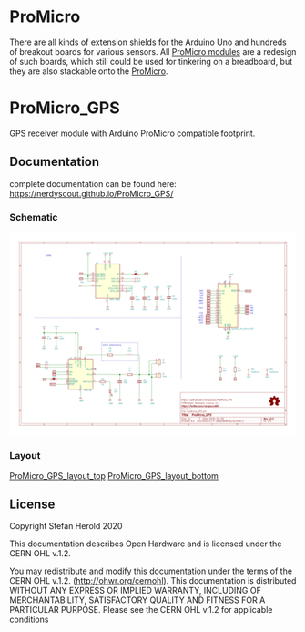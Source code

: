 # ProMicro
There are all kinds of extension shields for the Arduino Uno and hundreds of breakout boards for various sensors. All [ProMicro modules](https://github.com/nerdyscout?tab=repositories&q=ProMicro) are a redesign of such boards, which still could be used for tinkering on a breadboard, but they are also stackable onto the [ProMicro](https://github.com/sparkfun/Pro_Micro).

# ProMicro_GPS
GPS receiver module with Arduino ProMicro compatible footprint.

## Documentation
complete documentation can be found here: https://nerdyscout.github.io/ProMicro_GPS/

### Schematic
[![ProMicro_GPS_schematic](docs/ProMicro_GPS_schematic.svg)](docs/ProMicro_GPS_schematic.pdf)

### Layout
[ProMicro_GPS_layout_top](docs/img/ProMicro_GPS_layout_top) [ProMicro_GPS_layout_bottom](docs/img/ProMicro_GPS_layout_bottom)

## License
Copyright Stefan Herold 2020

This documentation describes Open Hardware and is licensed under the CERN OHL v.1.2.

You may redistribute and modify this documentation under the terms of the CERN OHL v.1.2. (http://ohwr.org/cernohl). This documentation is distributed WITHOUT ANY EXPRESS OR IMPLIED WARRANTY, INCLUDING OF MERCHANTABILITY, SATISFACTORY QUALITY AND FITNESS FOR A PARTICULAR PURPOSE. Please see the CERN OHL v.1.2 for applicable conditions
